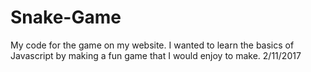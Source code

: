 # Snake-Game
My code for the game on my website. I wanted to learn the basics of Javascript by making a fun game that I would enjoy to make.
2/11/2017
